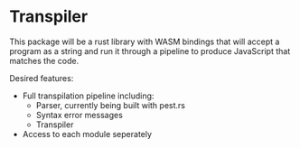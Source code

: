 # Transpiler

This package will be a rust library with WASM bindings that will accept a program as a string and run it through a pipeline to produce JavaScript that matches the code.

Desired features:

- Full transpilation pipeline including:
  - Parser, currently being built with pest.rs
  - Syntax error messages
  - Transpiler
- Access to each module seperately
